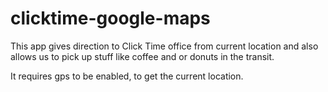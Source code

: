 # clicktime-google-maps
This app gives direction to Click Time office from current location and also allows us to pick up stuff like coffee and or donuts in the transit.

It requires gps to be enabled, to get the current location.
